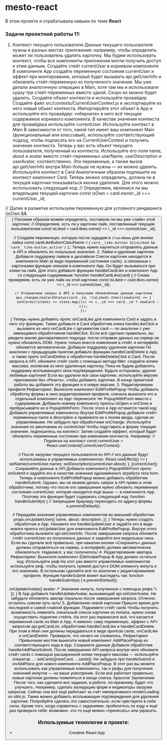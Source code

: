 # mesto-react

В этом проекте я отрабатывала навыки по теме 
**React**

### Задачи проектной работы 11:
1. Контекст текущего пользователя
Данные текущего пользователя нужны в разных местах приложения: например, чтобы определить может ли пользователь удалять карточку.
Мы будем использовать контекст, чтобы все компоненты приложения могли получить доступ к этим данным.
Создайте стейт currentUser в корневом компоненте
В компоненте App создайте переменную состояния currentUser и эффект при монтировании, который будет вызывать api.getUserInfo и обновлять стейт-переменную из полученного значения.
Мы уже делали аналогичную операцию в Main, хотя там мы и использовали сразу три стейт-переменных вместо одной. Скоро их можно будет удалить.
Создайте объект контекста и используйте провайдер
Создайте файл src/contexts/CurrentUserContext.js и экспортируйте из него новый объект контекста.
Импортируйте этот объект в App и используйте его провайдер: «оберните» в него всё текущее содержимое корневого компонента. В качестве значения контекста для провайдера используйте currentUser.
Используйте контекст в Main
В зависимости от того, какой тип имеет ваш компонент Main (функциональный или классовый), используйте соответствующий подход, чтобы подписать его на CurrentUserContext и получить значение контекста.
Теперь у вас есть объект текущего пользователя, полученный из контекста. Используйте его поля name, about и avatar вместо стейт-переменных userName, userDescription и userAvatar, соответственно. Эти переменные, а также вызов api.getUserInfo внутри Main больше не нужны — их можно удалить.
Используйте контекст в Card
Аналогичным образом подпишите на контекст компонент Card.
Теперь можно определить, должна ли в текущей карточке показываться иконка удаления. Для этого можно использовать следующий код:
// Определяем, являемся ли мы владельцем текущей карточки
const isOwn = card.owner._id === currentUser._id;

// Далее в разметке используем переменную для условного рендеринга
{isOwn && <button className='button_del' onClick={handleDeleteClick} />} 
Похожим образом можем определить, поставили ли мы уже «лайк» этой карточке:
// Определяем, есть ли у карточки лайк, поставленный текущим пользователем
const isLiked = card.likes.some(i => i._id === currentUser._id);

// Создаём переменную, которую после зададим в `className` для кнопки лайка
const cardLikeButtonClassName = ( 
  `card__like-button ${isLiked && 'card__like-button_active'}` 
);; 
Теперь нужно научиться отправлять данные в API и обновлять их локальные значения.
2. Лайки и удаление карточек
Добавьте поддержку лайков и дизлайков
Список карточек находится в компоненте Main (в виде переменной состояния cards),  а связанные с карточками функции опишем в компоненте App. Он будет вызываться при клике на лайк. Для этого добавьте функцию handleCardLike в компонент App со следующим содержимым:
function handleCardLike(card) {
    // Снова проверяем, есть ли уже лайк на этой карточке
    const isLiked = card.likes.some(i => i._id === currentUser._id);
    
    // Отправляем запрос в API и получаем обновлённые данные карточки
    api.changeLikeCardStatus(card._id, !isLiked).then((newCard) => {
        setCards((state) => state.map((c) => c._id === card._id ? newCard : c));
    });
} 
Теперь нужно добавить пропс onCardLike для компонента Card и задать в него эту функцию. Также добавьте в Card обработчик клика handleLikeClick и вызовите из него onCardLike с аргументом card — по аналогии с уже имеющимся обработчиком handleClick.
Если всё сделано правильно, вы увидите магию декларативного подхода: после отправки данных на сервер не нужно обновлять DOM. Нужно только внести изменения в стейт, и интерфейс обновится автоматически.
Добавьте поддержку удаления карточки
По аналогии с предыдущим пунктом добавьте функцию handleCardDelete в App, а также пропс onCardDelete и обработчик handleDeleteClick в Card.
После запроса в API, обновите стейт cards с помощью метода filter: создайте копию массива, исключив из него удалённую карточку. 
Пока не будем добавлять поддержку всплывающего окна подтверждения. Будьте осторожны, удаляя любимые карточки!
Если вы удалили все свои карточки, используйте версию приложения без «Реакта», чтобы добавить карточки. В конце проектной работы вы добавите эту функцию и в новую версию.
3. Редактирование профиля
Рефакторинг: Вынесите компонент EditProfilePopup
Чтобы добавить обработку формы в окно редактирования профиля, сначала вынесите его в отдельный компонент из App: перенесите тег PopupWithForm вместе с содержимым. Добавьте новому компоненту пропсы isOpen и onClose и пробрасывайте их в PopupWithForm. После этого в App останется такой код:
<EditProfilePopup isOpen={isEditProfilePopupOpen} onClose={closeAllPopups} /> 
Добавьте управляемые компоненты
Внутри EditProfilePopup добавьте стейт-переменные name и description и привяжите их к полям ввода, сделав их управляемыми. Не забудьте про обработчики onChange.
Используйте значения по умолчанию из currentUser
Чтобы подставить в форму текущие значения, подпишитесь на контекст. Затем создайте эффект, который будет обновлять переменные состояния при изменении контекста. Например:
// Подписка на контекст
const currentUser = React.useContext(CurrentUserContext);

// После загрузки текущего пользователя из API
// его данные будут использованы в управляемых компонентах.
React.useEffect(() => {
  setName(currentUser.name);
  setDescription(currentUser.about);
}, [currentUser]); 
Сохраняйте данные в API
Добавьте компоненту PopupWithForm пропс onSubmit и задайте его в качестве значения одноимённого атрибута тега form.
Теперь в компоненте EditProfilePopup можно добавить обработчик handleSubmit. Однако, мы не можем делать запрос в API прямо в этом обработчике, потому что после его завершения нужно обновить переменную состояния currentUser, которая находится ещё выше — в компоненте App. Поэтому эта функция будет содержать следующий код:
function handleSubmit(e) {
  // Запрещаем браузеру переходить по адресу формы
  e.preventDefault();

  // Передаём значения управляемых компонентов во внешний обработчик
  props.onUpdateUser({
    name,
    about: description,
  });
} 
Теперь нужно создать обработчик в App. Назовите его handleUpdateUser и задайте его в виде нового пропса onUpdateUser для компонента EditProfilePopup. Внутри этого обработчика вызовите api.setUserInfo. После завершения запроса обновите стейт currentUser из полученных данных и закройте все модальные окна.
Если вы сделали всё правильно, при нажатии кнопки «Сохранить» данные должны отправляться на сервер, а интерфейс должен автоматически обновляться. Надеемся, у вас получилось!
4. Редактирование аватара
Рефакторинг: Вынесите компонент EditAvatarPopup
В App должен остаться код:
<EditAvatarPopup isOpen={isEditAvatarPopupOpen} onClose={closeAllPopups} /> 
Используйте реф
На этот раз вместо управляемых компонентов используйте реф, чтобы получить прямой доступ к DOM-элементу инпута и его значению.
В остальном сделайте всё по аналогии с редактированием профиля. Функция handleSubmit может выглядеть так:
function handleSubmit(e) {
  e.preventDefault();

  onUpdateAvatar({
    avatar: /* Значение инпута, полученное с помощью рефа */,
  });
} 
В App добавьте handleUpdateAvatar, вызывающий api.setUserAvatar. Не забудьте обновлять аватар локально после завершения запроса.
Отлично, осталось совсем чуть-чуть!
5. Добавление новой карточки
Пришло время для последней и самой главной функции.
Поднимите стейт cards
Чтобы получить возможность изменять локальный список карточек из попапа, нужно снова осуществить поднятие стейта. На этот раз перенесите всё, что касается переменной cards из Main в App. А именно: саму переменную, эффект с API-запросом api.getCardList, обработчики handleCardLike и handleCardDelete. При этом в Main они должны передаваться в виде пропсов cards, onCardLike и onCardDelete. Проверьте, что ничего не сломалось.
Рефакторинг
Привычным жестом вынесите новый компонент AddPlacePopup из соответствующего кода в App.
Сохраните данные
Добавьте обработчик handleAddPlaceSubmit. После завершения API-запроса внутри него обновите стейт cards с помощью расширенной копии текущего массива — используйте оператор ...:
setCards([newCard, ...cards]); 
Не забудьте про handleSubmit и onAddPlace для нового компонента AddPlacePopup. В этот раз вы можете использовать как управляемые компоненты, так и рефы для получения значений инпутов — на ваше усмотрение.
Если всё работает правильно, новые карточки должны появляться в конце списка. Красота!
Заключение
После того, как сделаете все задания, в работе, по-прежнему, будет что улучшить. Например, сделать валидацию форм и индикаторы загрузки запросов. Сейчас они всё ещё работают за счёт императивного renderLoading из utils.js. Также можно добавить всплывающие подтверждения для удаления карточек. Попробуйте сделать это самостоятельно, если чувствуете в себе силы.
Кроме того, когда справитесь с заданиями, пробегитесь по коду и ещё раз проверьте себя: возможно, что-то ещё можно «причесать» или украсить.


### Используемые технологии в проекте:
* Creative React App